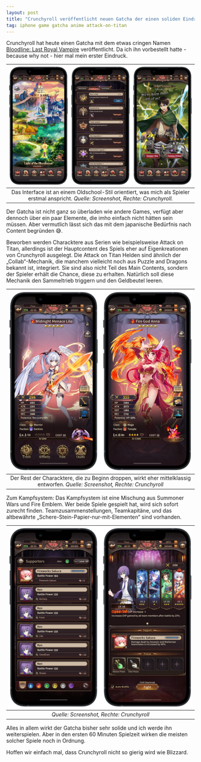 ```yaml
---
layout: post
title: "Crunchyroll veröffentlicht neuen Gatcha der einen soliden Eindruck macht"
tag: iphone game gatcha anime attack-on-titan
---
```


Crunchyroll hat heute einen Gatcha mit dem etwas cringen Namen [Bloodline: Last Royal Vampire](https://apps.apple.com/de/app/bloodline-last-royal-vampire/id1604299861) veröffentlicht. Da ich ihn vorbestellt hatte - because why not - hier mal mein erster Eindruck.

|![Screenshots der Menüs](/assets/posts/crunchyroll-bloodline-1.png)|
|:-:|
|Das Interface ist an einem Oldschool-Stil orientiert, was mich als Spieler erstmal anspricht. *Quelle: Screenshot, Rechte: Crunchyroll.*|

Der Gatcha ist nicht ganz so überladen wie andere Games, verfügt aber dennoch über ein paar Elemente, die imho einfach nicht hätten sein müssen. Aber vermutlich lässt sich das mit dem japanische Bedürfnis nach Content begründen 😅.

Beworben werden Characktere aus Serien wie beispielsweise Attack on Titan, allerdings ist der Hauptcontent des Spiels eher auf Eigenkreationen von Crunchyroll ausgelegt. Die Attack on Titan Helden sind ähnlich der „Collab“-Mechanik, die manchem vielleicht noch aus Puzzle and Dragons bekannt ist, integriert. Sie sind also nicht Teil des Main Contents, sondern der Spieler erhält die Chance, diese zu erhalten. Natürlich soll diese Mechanik den Sammeltrieb triggern und den Geldbeutel leeren.

|![Screenshots verschiedener Characktere](/assets/posts/crunchyroll-bloodline-2.png)|
|:-:|
|Der Rest der Characktere, die zu Beginn droppen,  wirkt eher mittelklassig entworfen. *Quelle: Screenshot, Rechte: Crunchyroll*|

Zum Kampfsystem: Das Kampfsystem ist eine Mischung aus Summoner Wars und Fire Emblem. Wer beide Spiele gespielt hat, wird sich sofort zurecht finden. Teamzusammenstellungen, Teamkapitäne, und das altbewährte „Schere-Stein-Papier-nur-mit-Elementen“ sind vorhanden.

|![Screenshot von Bloodline](/assets/posts/crunchyroll-bloodline-3.png)|
|:-:|
|*Quelle: Screenshot, Rechte: Crunchyroll*|

Alles in allem wirkt der Gatcha bisher sehr solide und ich werde ihn weiterspielen. Aber in den ersten 60 Minuten Spielzeit wirken die meisten solcher Spiele noch in Ordnung. 

Hoffen wir einfach mal, dass Crunchyroll nicht so gierig wird wie Blizzard.
